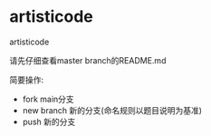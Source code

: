 # artisticode
artisticode

请先仔细查看master branch的README.md

简要操作:
- fork main分支
- new branch 新的分支(命名规则以题目说明为基准)
- push 新的分支
